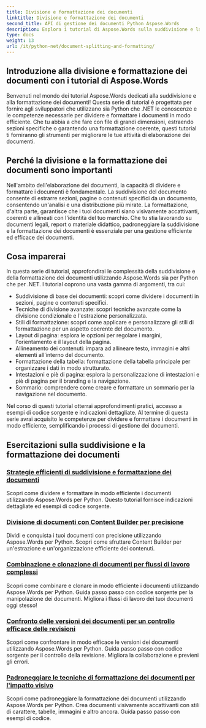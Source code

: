 ```yaml
---
title: Divisione e formattazione dei documenti
linktitle: Divisione e formattazione dei documenti
second_title: API di gestione dei documenti Python Aspose.Words
description: Esplora i tutorial di Aspose.Words sulla suddivisione e la formattazione dei documenti in Python e .NET. Impara a dividere e formattare i documenti in modo efficiente, migliorando le tue attività di elaborazione dei documenti.
type: docs
weight: 13
url: /it/python-net/document-splitting-and-formatting/
---
```


## Introduzione alla divisione e formattazione dei documenti con i tutorial di Aspose.Words

Benvenuti nel mondo dei tutorial Aspose.Words dedicati alla suddivisione e alla formattazione dei documenti! Questa serie di tutorial è progettata per fornire agli sviluppatori che utilizzano sia Python che .NET le conoscenze e le competenze necessarie per dividere e formattare i documenti in modo efficiente. Che tu abbia a che fare con file di grandi dimensioni, estraendo sezioni specifiche o garantendo una formattazione coerente, questi tutorial ti forniranno gli strumenti per migliorare le tue attività di elaborazione dei documenti.

## Perché la divisione e la formattazione dei documenti sono importanti

Nell'ambito dell'elaborazione dei documenti, la capacità di dividere e formattare i documenti è fondamentale. La suddivisione del documento consente di estrarre sezioni, pagine o contenuti specifici da un documento, consentendo un'analisi e una distribuzione più mirate. La formattazione, d'altra parte, garantisce che i tuoi documenti siano visivamente accattivanti, coerenti e allineati con l'identità del tuo marchio. Che tu stia lavorando su documenti legali, report o materiale didattico, padroneggiare la suddivisione e la formattazione dei documenti è essenziale per una gestione efficiente ed efficace dei documenti.

## Cosa imparerai

In questa serie di tutorial, approfondirai le complessità della suddivisione e della formattazione dei documenti utilizzando Aspose.Words sia per Python che per .NET. I tutorial coprono una vasta gamma di argomenti, tra cui:

- Suddivisione di base dei documenti: scopri come dividere i documenti in sezioni, pagine o contenuti specifici.
- Tecniche di divisione avanzate: scopri tecniche avanzate come la divisione condizionale e l'estrazione personalizzata.
- Stili di formattazione: scopri come applicare e personalizzare gli stili di formattazione per un aspetto coerente del documento.
- Layout di pagina: esplora le opzioni per regolare i margini, l'orientamento e il layout della pagina.
- Allineamento dei contenuti: impara ad allineare testo, immagini e altri elementi all'interno del documento.
- Formattazione della tabella: formattazione della tabella principale per organizzare i dati in modo strutturato.
- Intestazioni e piè di pagina: esplora la personalizzazione di intestazioni e piè di pagina per il branding e la navigazione.
- Sommario: comprendere come creare e formattare un sommario per la navigazione nel documento.

Nel corso di questi tutorial otterrai approfondimenti pratici, accesso a esempi di codice sorgente e indicazioni dettagliate. Al termine di questa serie avrai acquisito le competenze per dividere e formattare i documenti in modo efficiente, semplificando i processi di gestione dei documenti.

## Esercitazioni sulla suddivisione e la formattazione dei documenti
### [Strategie efficienti di suddivisione e formattazione dei documenti](./split-format-documents/)
Scopri come dividere e formattare in modo efficiente i documenti utilizzando Aspose.Words per Python. Questo tutorial fornisce indicazioni dettagliate ed esempi di codice sorgente.
### [Divisione di documenti con Content Builder per precisione](./divide-documents-content-builder/)
Dividi e conquista i tuoi documenti con precisione utilizzando Aspose.Words per Python. Scopri come sfruttare Content Builder per un'estrazione e un'organizzazione efficiente dei contenuti.
### [Combinazione e clonazione di documenti per flussi di lavoro complessi](./combine-clone-documents/)
Scopri come combinare e clonare in modo efficiente i documenti utilizzando Aspose.Words per Python. Guida passo passo con codice sorgente per la manipolazione dei documenti. Migliora i flussi di lavoro dei tuoi documenti oggi stesso!
### [Confronto delle versioni dei documenti per un controllo efficace delle revisioni](./compare-document-versions/)
Scopri come confrontare in modo efficace le versioni dei documenti utilizzando Aspose.Words per Python. Guida passo passo con codice sorgente per il controllo della revisione. Migliora la collaborazione e previeni gli errori.
### [Padroneggiare le tecniche di formattazione dei documenti per l'impatto visivo](./document-formatting-techniques/)
Scopri come padroneggiare la formattazione dei documenti utilizzando Aspose.Words per Python. Crea documenti visivamente accattivanti con stili di carattere, tabelle, immagini e altro ancora. Guida passo passo con esempi di codice.